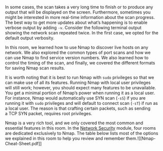 In some cases, the scan takes a very long time to finish or to produce any output that will be displayed on the screen. Furthermore, sometimes you might be interested in more real-time information about the scan progress. The best way to get more updates about what’s happening is to enable verbose output by adding `-v`. Consider the following terminal output showing the network scan repeated twice. In the first case, we opted for the default output verbosity.


In this room, we learned how to use Nmap to discover live hosts on any network. We also explored the common types of port scans and how we can use Nmap to find service version numbers. We also learned how to control the timing of the scan, and finally, we covered the different formats for saving Nmap scan results.

It is worth noting that it is best to run Nmap with `sudo` privileges so that we can make use of all its features. Running Nmap with local user privileges will still work; however, you should expect many features to be unavailable. You get a minimal portion of Nmap’s power when running it as a local user. For instance, Nmap would automatically use SYN scan (`-sS`) if you are running it with `sudo` privileges and will default to connect scan (`-sT`) if run as a local user. The reason is that crafting certain packets, such as sending a TCP SYN packet, requires root privileges.

Nmap is a very rich tool, and we only covered the most common and essential features in this room. In the [Network Security](https://tryhackme.com/module/network-security) module, four rooms are dedicated exclusively to Nmap. The table below lists most of the options we explained in this room to help you review and remember them.![[Nmap-Cheat-Sheet.pdf]]